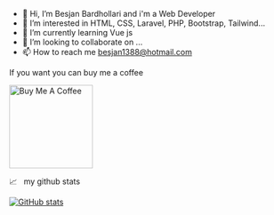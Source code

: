 - 👋 Hi, I’m Besjan Bardhollari and i'm a Web Developer
- 👀 I’m interested in HTML, CSS, Laravel, PHP, Bootstrap, Tailwind...
- 🌱 I’m currently learning Vue js
- 💞️ I’m looking to collaborate on ...
- 📫 How to reach me besjan1388@hotmail.com

<!---
bling1388/bling1388 is a ✨ special ✨ repository because its `README.md` (this file) appears on your GitHub profile.
You can click the Preview link to take a look at your changes.
--->

  <p>If you want you can buy me a coffee</p>
   <a href="[https://www.buymeacoffee.com/roxheifraholli](https://bmc.link/besjan1388V)" rel="nofollow">
  <img src="https://camo.githubusercontent.com/45ce6667a35b63fd6a1ba6978d030a7f52ff5b1b262c5c8aa3ece29afc469ac8/68747470733a2f2f63646e2e6275796d6561636f666665652e636f6d2f627574746f6e732f76322f64656661756c742d7265642e706e67" alt="Buy Me A Coffee" width="150" data-canonical-src="https://cdn.buymeacoffee.com/buttons/v2/default-red.png" style="max-width: 100%;">
</a>

<p dir="auto"><g-emoji class="g-emoji" alias="chart_with_upwards_trend" fallback-src="https://github.githubassets.com/images/icons/emoji/unicode/1f4c8.png">📈</g-emoji> &nbsp; my github stats</p>

[![GitHub stats](https://github-readme-stats.vercel.app/api?username=<bling1388>&show_icons=true)](https://github.com/anuraghazra/github-readme-stats)

